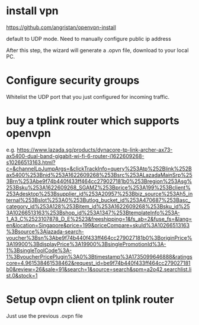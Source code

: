 # install vpn
https://github.com/angristan/openvpn-install

default to UDP mode.
Need to manually configure public ip address

After this step, the wizard will generate a .opvn file, download to your local PC.

# Configure security groups
Whitelist the UDP port that you just configured for incoming traffic.

# buy a tplink router which supports openvpn
e.g.
https://www.lazada.sg/products/dynacore-tp-link-archer-ax73-ax5400-dual-band-gigabit-wi-fi-6-router-i1622609268-s10266513163.html?c=&channelLpJumpArgs=&clickTrackInfo=query%253Atp%252Blink%252Bax5400%253Bnid%253A1622609268%253Bsrc%253ALazadaMainSrp%253Brn%253Abe9f74b440f433ff464cc279027181b0%253Bregion%253Asg%253Bsku%253A1622609268_SGAMZ%253Bprice%253A199%253Bclient%253Adesktop%253Bsupplier_id%253A20957%253Bbiz_source%253Ah5_internal%253Bslot%253A0%253Butlog_bucket_id%253A470687%253Basc_category_id%253A128%253Bitem_id%253A1622609268%253Bsku_id%253A10266513163%253Bshop_id%253A1347%253BtemplateInfo%253A-1_A3_C%2523107878_D_E%2523&freeshipping=1&fs_ab=2&fuse_fs=&lang=en&location=Singapore&price=199&priceCompare=skuId%3A10266513163%3Bsource%3Alazada-search-voucher%3Bsn%3Abe9f74b440f433ff464cc279027181b0%3BoriginPrice%3A19900%3BdisplayPrice%3A19900%3BsinglePromotionId%3A-1%3BsingleToolCode%3A-1%3BvoucherPricePlugin%3A0%3Btimestamp%3A1735099646888&ratingscore=4.961538461538462&request_id=be9f74b440f433ff464cc279027181b0&review=26&sale=91&search=1&source=search&spm=a2o42.searchlist.list.0&stock=1


# Setup ovpn client on tplink router 
Just use the previous .ovpn file


